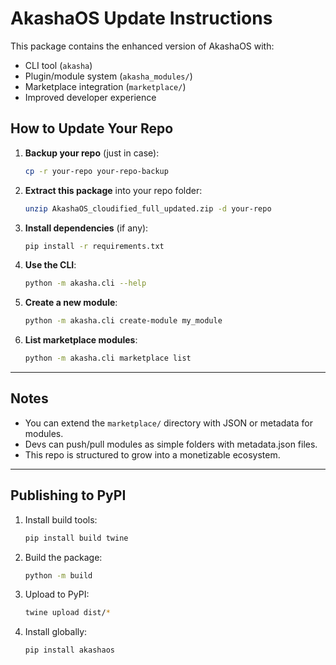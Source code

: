 
# AkashaOS Update Instructions

This package contains the enhanced version of AkashaOS with:

- CLI tool (`akasha`)
- Plugin/module system (`akasha_modules/`)
- Marketplace integration (`marketplace/`)
- Improved developer experience

## How to Update Your Repo

1. **Backup your repo** (just in case):
   ```bash
   cp -r your-repo your-repo-backup
   ```

2. **Extract this package** into your repo folder:
   ```bash
   unzip AkashaOS_cloudified_full_updated.zip -d your-repo
   ```

3. **Install dependencies** (if any):
   ```bash
   pip install -r requirements.txt
   ```

4. **Use the CLI**:
   ```bash
   python -m akasha.cli --help
   ```

5. **Create a new module**:
   ```bash
   python -m akasha.cli create-module my_module
   ```

6. **List marketplace modules**:
   ```bash
   python -m akasha.cli marketplace list
   ```

---

## Notes

- You can extend the `marketplace/` directory with JSON or metadata for modules.
- Devs can push/pull modules as simple folders with metadata.json files.
- This repo is structured to grow into a monetizable ecosystem.


---

## Publishing to PyPI

1. Install build tools:
   ```bash
   pip install build twine
   ```

2. Build the package:
   ```bash
   python -m build
   ```

3. Upload to PyPI:
   ```bash
   twine upload dist/*
   ```

4. Install globally:
   ```bash
   pip install akashaos
   ```
